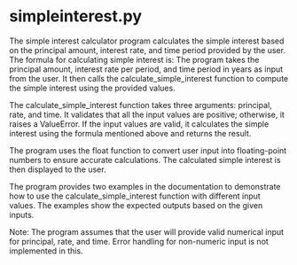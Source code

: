 # simpleinterest.py
The simple interest calculator program calculates the simple interest based on the principal amount, interest rate, and time period provided by the user. The formula for calculating simple interest is:
The program takes the principal amount, interest rate per period, and time period in years as input from the user. It then calls the calculate_simple_interest function to compute the simple interest using the provided values.

The calculate_simple_interest function takes three arguments: principal, rate, and time. It validates that all the input values are positive; otherwise, it raises a ValueError. If the input values are valid, it calculates the simple interest using the formula mentioned above and returns the result.

The program uses the float function to convert user input into floating-point numbers to ensure accurate calculations. The calculated simple interest is then displayed to the user.

The program provides two examples in the documentation to demonstrate how to use the calculate_simple_interest function with different input values. The examples show the expected outputs based on the given inputs.

Note: The program assumes that the user will provide valid numerical input for principal, rate, and time. Error handling for non-numeric input is not implemented in this.
